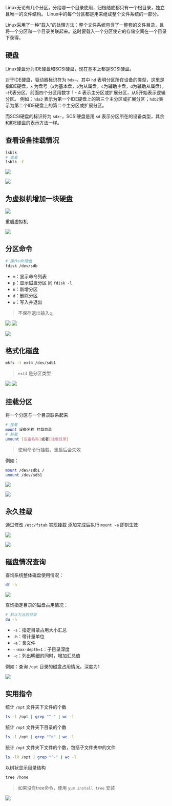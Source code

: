 
Linux无论有几个分区，分给哪一个目录使用，归根结底都只有一个根目录，独立且唯一的文件结构。
Linux中的每个分区都是用来组成整个文件系统的一部分。

Linux采用了一种“载入”的处理方法：整个文件系统包含了一整套的文件目录，且将一个分区和一个目录关联起来。这时要载入一个分区使它的存储空间在一个目录下获得。

## 硬盘
Linux硬盘分为IDE硬盘和SCSI硬盘，现在基本上都是SCSI硬盘。

对于IDE硬盘，驱动器标识符为 `hdx~`，其中 `hd` 表明分区所在设备的类型，这里是指IDE硬盘，`x` 为盘号（`a`为基本盘，`b`为从属盘，`c`为辅助主盘，`d`为辅助从属盘），`~`代表分区，前面四个分区用数字 1 - 4 表示主分区或扩展分区，从5开始表示逻辑分区。
例如：`hda3` 表示为第一个IDE硬盘上的第三个主分区或扩展分区；`hdb2`表示为第二个IDE硬盘上的第二个主分区或扩展分区。

而SCSI硬盘的标识符为 `sdx~`，SCSI硬盘是用 `sd` 表示分区所在的设备类型，其余和IDE硬盘的表示方法一样。


## 查看设备挂载情况
```bash
lsblk
# 或者
lsblk -f
```

![](assets/Linux磁盘管理/0958efcb75c7219e1e0b78fb183eab6a_MD5.png)

![](assets/Linux磁盘管理/b97bdd24046e362a8f13b9a8a2e41574_MD5.png)


## 为虚拟机增加一块硬盘
![](assets/Linux磁盘管理/58c7d9996f60e2103427f4068afffd0b_MD5.png)

重启虚拟机

![](assets/Linux磁盘管理/bf38bdbbd0c6f2d80703023398710f20_MD5.png)

## 分区命令

```bash
# 操作sdb硬盘
fdisk /dev/sdb
```

- `m`：显示命令列表
- `p`：显示磁盘分区 同 `fdisk -l`
- `n`：新增分区
- `d`：删除分区
- `w`：写入并退出

> 不保存退出输入`q`。


![](assets/Linux磁盘管理/bc9cd6feba2ef8d41acfd0e39d2713e2_MD5.png)
![](assets/Linux磁盘管理/9acfacf8d139dcc31c34239bf54eaa67_MD5.png)

![](assets/Linux磁盘管理/b0ad1471fcfb24eaac04a9b8d469691c_MD5.png)

## 格式化磁盘
```bash
mkfs -t ext4 /dev/sdb1
```

> `ext4` 是分区类型

![](assets/Linux磁盘管理/08193363d2ffc16bb3ae6f475167f997_MD5.png)
![](assets/Linux磁盘管理/3d96fd8e127c7ae5ba2ef355a71aab8b_MD5.png)

## 挂载分区
将一个分区与一个目录联系起来

```bash
# 挂载
mount 设备名称 挂载目录
# 卸载
umount [设备名称]或者[挂载目录]
```
> 使用命令行挂载，重启后会失效

例如：
```bash
mount /dev/sdb1 /
umount /dev/sdb1
```
![](assets/Linux磁盘管理/28ee24e6ac92376ee1cc0b130737b5be_MD5.png)

![](assets/Linux磁盘管理/44f3ba1397a0488919f9da038059eec8_MD5.png)

## 永久挂载
通过修改 `/etc/fstab` 实现挂载
添加完成后执行 `mount -a` 即刻生效

![](assets/Linux磁盘管理/e7089ec280f5250267bb4246a5e25fb3_MD5.png)

![](assets/Linux磁盘管理/049fb495a1b6c4be26ac41eb3356db89_MD5.png)

## 磁盘情况查询
查询系统整体磁盘使用情况：
```bash
df -h
```

![](assets/Linux磁盘管理/c000a7a8216d1f299d6049bde006f903_MD5.png)

查询指定目录的磁盘占用情况：
```bash
# 默认为当前目录
du -h
```

- `-s`：指定目录占用大小汇总
- `-h`：带计量单位
- `-a`：含文件
- `--max-depth=1`：子目录深度
- `-c`：列出明细的同时，增加汇总值

例如：查询 `/opt` 目录的磁盘占用情况，深度为1

![](assets/Linux磁盘管理/6764c3672d44d04ca4d98139a6450b5f_MD5.png)



## 实用指令

统计 `/opt` 文件夹下文件的个数
```bash
ls -l /opt | grep "^-" | wc -l
```

统计 `/opt` 文件夹下目录的个数
```bash
ls -l /opt | grep "^d" | wc -l
```

统计 `/opt` 文件夹下文件的个数，包括子文件夹中的文件
```bash
ls -lR /opt | grep "^-" | wc -l
```

以树状显示目录结构
```bash
tree /home
```
> 如果没有tree命令，使用 `yum install tree` 安装

![](assets/Linux磁盘管理/f2b56fc98ee23f1e750d43d0c01843c6_MD5.png)
